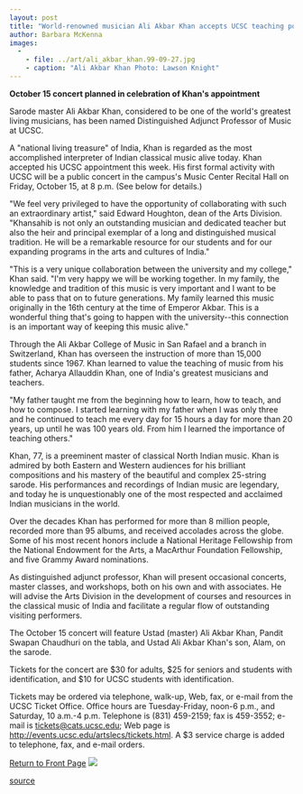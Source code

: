 ```yaml
---
layout: post
title: "World-renowned musician Ali Akbar Khan accepts UCSC teaching post"
author: Barbara McKenna
images:
  -
    - file: ../art/ali_akbar_khan.99-09-27.jpg
    - caption: "Ali Akbar Khan Photo: Lawson Knight"
---
```


**October 15 concert planned in celebration of Khan's appointment**

Sarode master Ali Akbar Khan, considered to be one of the world's greatest living musicians, has been named Distinguished Adjunct Professor of Music at UCSC.

A "national living treasure" of India, Khan is regarded as the most accomplished interpreter of Indian classical music alive today. Khan accepted his UCSC appointment this week. His first formal activity with UCSC will be a public concert in the campus's Music Center Recital Hall on Friday, October 15, at 8 p.m. (See below for details.)  
  
"We feel very privileged to have the opportunity of collaborating with such an extraordinary artist," said Edward Houghton, dean of the Arts Division. "Khansahib is not only an outstanding musician and dedicated teacher but also the heir and principal exemplar of a long and distinguished musical tradition. He will be a remarkable resource for our students and for our expanding programs in the arts and cultures of India."  
  
"This is a very unique collaboration between the university and my college," Khan said. "I'm very happy we will be working together. In my family, the knowledge and tradition of this music is very important and I want to be able to pass that on to future generations. My family learned this music originally in the 16th century at the time of Emperor Akbar. This is a wonderful thing that's going to happen with the university--this connection is an important way of keeping this music alive."  
  
Through the Ali Akbar College of Music in San Rafael and a branch in Switzerland, Khan has overseen the instruction of more than 15,000 students since 1967. Khan learned to value the teaching of music from his father, Acharya Allauddin Khan, one of India's greatest musicians and teachers.  
  
"My father taught me from the beginning how to learn, how to teach, and how to compose. I started learning with my father when I was only three and he continued to teach me every day for 15 hours a day for more than 20 years, up until he was 100 years old. From him I learned the importance of teaching others."  
  
Khan, 77, is a preeminent master of classical North Indian music. Khan is admired by both Eastern and Western audiences for his brilliant compositions and his mastery of the beautiful and complex 25-string sarode. His performances and recordings of Indian music are legendary, and today he is unquestionably one of the most respected and acclaimed Indian musicians in the world.

Over the decades Khan has performed for more than 8 million people, recorded more than 95 albums, and received accolades across the globe. Some of his most recent honors include a National Heritage Fellowship from the National Endowment for the Arts, a MacArthur Foundation Fellowship, and five Grammy Award nominations.  
  
As distinguished adjunct professor, Khan will present occasional concerts, master classes, and workshops, both on his own and with associates. He will advise the Arts Division in the development of courses and resources in the classical music of India and facilitate a regular flow of outstanding visiting performers.  
  
The October 15 concert will feature Ustad (master) Ali Akbar Khan, Pandit Swapan Chaudhuri on the tabla, and Ustad Ali Akbar Khan's son, Alam, on the sarode.

Tickets for the concert are $30 for adults, $25 for seniors and students with identification, and $10 for UCSC students with identification.

Tickets may be ordered via telephone, walk-up, Web, fax, or e-mail from the UCSC Ticket Office. Office hours are Tuesday-Friday, noon-6 p.m., and Saturday, 10 a.m.-4 p.m. Telephone is (831) 459-2159; fax is 459-3552; e-mail is [tickets@cats.ucsc.edu][1]; Web page is <http://events.ucsc.edu/artslecs/tickets.html>. A $3 service charge is added to telephone, fax, and e-mail orders.

[Return to Front Page][2] ![ ][3]


[1]: mailto:tickets@cats.ucsc.edu
[2]: ../../index.html
[3]: ../../images/trans.gif

[source](http://www1.ucsc.edu/currents/99-00/09-27/khan.html "Permalink to khan")
